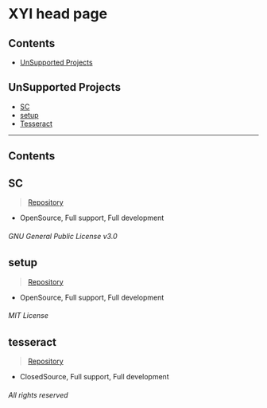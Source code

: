 # XYI head page

## Contents

- [UnSupported Projects](#Supported-Projects)


## UnSupported Projects
- [SC](#SC)
- [setup](#setup)
- [Tesseract](#tesseract)

---

## Contents
## SC 
> [Repository](https://github.com/MiranDaniel/xyi-sc)
 - OpenSource, Full support, Full development

 ###### GNU General Public License v3.0
## setup 
> [Repository](https://github.com/MiranDaniel/xyi-setup)
 - OpenSource, Full support, Full development
 ###### MIT License
 
## tesseract
> [Repository](https://github.com/MiranDaniel/tesseract)
 - ClosedSource, Full support, Full development
 ###### All rights reserved

